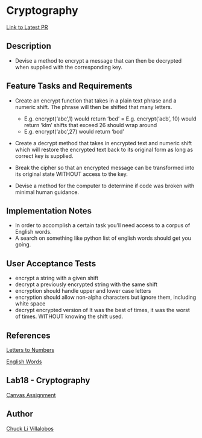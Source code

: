 # Cryptography

[Link to Latest PR](https://github.com/ticochuck/cryptography/pull/1)

## Description
- Devise a method to encrypt a message that can then be decrypted when supplied with the corresponding key.

## Feature Tasks and Requirements
- Create an encrypt function that takes in a plain text phrase and a numeric shift.
The phrase will then be shifted that many letters.
    - E.g. encrypt(‘abc’,1) would return ‘bcd’ = E.g. encrypt(‘acb’, 10) would return ‘klm’
shifts that exceed 26 should wrap around
    - E.g. encrypt(‘abc’,27) would return ‘bcd’

- Create a decrypt method that takes in encrypted text and numeric shift which will restore the encrypted text back to its original form as long as correct key is supplied.

- Break the cipher so that an encrypted message can be transformed into its original state WITHOUT access to the key.

- Devise a method for the computer to determine if code was broken with minimal human guidance.


## Implementation Notes

- In order to accomplish a certain task you’ll need access to a corpus of English words.
- A search on something like python list of english words should get you going.


## User Acceptance Tests

- encrypt a string with a given shift
- decrypt a previously encrypted string with the same shift
- encryption should handle upper and lower case letters
- encryption should allow non-alpha characters but ignore them, including white space
- decrypt encrypted version of It was the best of times, it was the worst of times. WITHOUT knowing the shift used.


## References

[Letters to Numbers](https://www.kite.com/python/answers/how-to-convert-letters-to-numbers-in-python)

[English Words](https://pypi.org/project/english-words/)


## Lab18 - Cryptography

[Canvas Assignment](https://canvas.instructure.com/courses/2045906/assignments/15161041)

## Author

[Chuck Li Villalobos](https://github.com/ticochuck)
